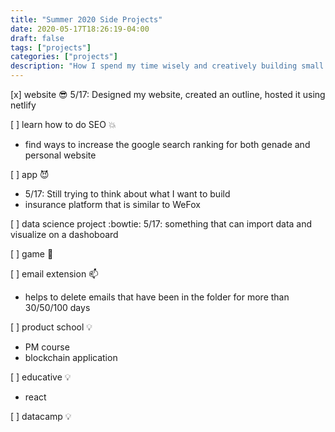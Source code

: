 ```yaml
---
title: "Summer 2020 Side Projects"
date: 2020-05-17T18:26:19-04:00
draft: false
tags: ["projects"]
categories: ["projects"]
description: "How I spend my time wisely and creatively building small projects"
---
```


[x] website :sunglasses:
5/17: Designed my website, created an outline, hosted it using netlify

[ ] learn how to do SEO :boom:
* find ways to increase the google search ranking for both genade and personal website

[ ] app :smiling_imp:
* 5/17: Still trying to think about what I want to build
* insurance platform that is similar to WeFox

[ ] data science project :bowtie:
5/17: something that can import data and visualize on a dashoboard

[ ] game :dizzy:

[ ] email extension :mailbox:
* helps to delete emails that have been in the folder for more than 30/50/100 days

[ ] product school :bulb:
* PM course
* blockchain application

[ ] educative :bulb:
* react 

[ ] datacamp :bulb:
